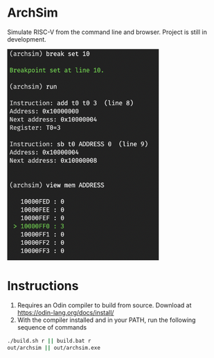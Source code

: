 # ArchSim
Simulate RISC-V from the command line and browser. Project is still in development.

<img src="demo.png" alt="ArchSim Demo" width="350"/>

# Instructions
1. Requires an Odin compiler to build from source. Download at https://odin-lang.org/docs/install/
2. With the compiler installed and in your PATH, run the following sequence of commands
```bash
./build.sh r || build.bat r
out/archsim || out/archsim.exe
```

